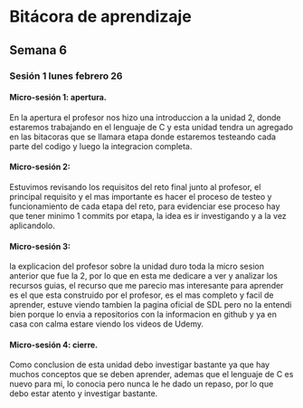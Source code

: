 # Bitácora de aprendizaje


## Semana 6

### Sesión 1 lunes febrero 26

#### Micro-sesión 1: apertura.

En la apertura el profesor nos hizo una introduccion a la unidad 2, donde estaremos trabajando en el lenguaje de C y esta unidad tendra un agregado en las bitacoras que se llamara etapa donde estaremos testeando cada parte del codigo y luego la integracion completa. 


#### Micro-sesión 2:

Estuvimos revisando los requisitos del reto final junto al profesor, el principal requisito y el mas importante es hacer el proceso de testeo y funcionamiento de cada etapa del reto, para evidenciar ese proceso hay que tener minimo 1 commits por etapa, la idea es ir investigando y a la vez aplicandolo.

#### Micro-sesión 3:

la explicacion del profesor sobre la unidad duro toda la micro sesion anterior que fue la 2, por lo que en esta me dedicare a ver y analizar los recursos guias, el recurso que me parecio mas interesante para aprender es el que esta construido por el profesor, es el mas completo y facil de aprender, estuve viendo tambien la pagina oficial de SDL pero no la entendi bien porque lo envia a repositorios con la informacion en github y ya en casa con calma estare viendo los videos de Udemy. 

#### Micro-sesión 4: cierre. 

Como conclusion de esta unidad debo investigar bastante ya que hay muchos conceptos que se deben aprender, ademas que el lenguaje de C es nuevo para mi, lo conocia pero nunca le he dado un repaso, por lo que debo estar atento y investigar bastante.  

